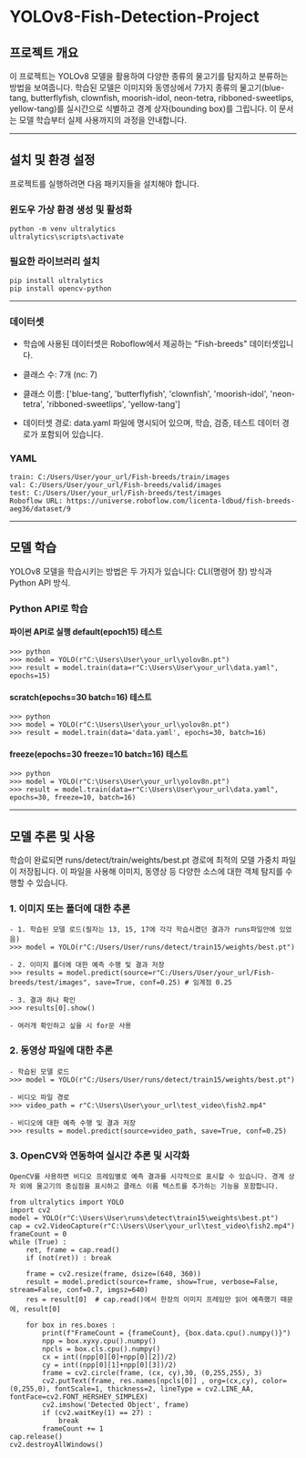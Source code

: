 # YOLOv8-Fish-Detection-Project

## 프로젝트 개요
이 프로젝트는 YOLOv8 모델을 활용하여 다양한 종류의 물고기를 탐지하고 분류하는 방법을 보여줍니다. 학습된 모델은 이미지와 동영상에서 7가지 종류의 물고기(blue-tang, butterflyfish, clownfish, moorish-idol, neon-tetra, ribboned-sweetlips, yellow-tang)를 실시간으로 식별하고 경계 상자(bounding box)를 그립니다. 이 문서는 모델 학습부터 실제 사용까지의 과정을 안내합니다.

---

## 설치 및 환경 설정
프로젝트를 실행하려면 다음 패키지들을 설치해야 합니다.

### 윈도우 가상 환경 생성 및 활성화
```
python -m venv ultralytics
ultralytics\scripts\activate
```

### 필요한 라이브러리 설치
```
pip install ultralytics
pip install opencv-python
```

---

### 데이터셋
- 학습에 사용된 데이터셋은 Roboflow에서 제공하는 "Fish-breeds" 데이터셋입니다.

- 클래스 수: 7개 (nc: 7)

- 클래스 이름: ['blue-tang', 'butterflyfish', 'clownfish', 'moorish-idol', 'neon-tetra', 'ribboned-sweetlips', 'yellow-tang']

- 데이터셋 경로: data.yaml 파일에 명시되어 있으며, 학습, 검증, 테스트 데이터 경로가 포함되어 있습니다.

### YAML

```
train: C:/Users/User/your_url/Fish-breeds/train/images
val: C:/Users/User/your_url/Fish-breeds/valid/images
test: C:/Users/User/your_url/Fish-breeds/test/images
Roboflow URL: https://universe.roboflow.com/licenta-ldbud/fish-breeds-aeg36/dataset/9
```

---

## 모델 학습
YOLOv8 모델을 학습시키는 방법은 두 가지가 있습니다: CLI(명령어 창) 방식과 Python API 방식.

### Python API로 학습

#### 파이썬 API로 실행 default(epoch15) 테스트
```
>>> python
>>> model = YOLO(r"C:\Users\User\your_url\yolov8n.pt")
>>> result = model.train(data=r"C:\Users\User\your_url\data.yaml", epochs=15)
```

#### scratch(epochs=30 batch=16) 테스트
```
>>> python
>>> model = YOLO(r"C:\Users\User\your_url\yolov8n.pt")
>>> result = model.train(data='data.yaml', epochs=30, batch=16)
```

#### freeze(epochs=30 freeze=10 batch=16) 테스트
```
>>> python
>>> model = YOLO(r"C:\Users\User\your_url\yolov8n.pt")
>>> result = model.train(data=r"C:\Users\User\your_url\data.yaml", epochs=30, freeze=10, batch=16)
```

---

## 모델 추론 및 사용
학습이 완료되면 runs/detect/train/weights/best.pt 경로에 최적의 모델 가중치 파일이 저장됩니다. 이 파일을 사용해 이미지, 동영상 등 다양한 소스에 대한 객체 탐지를 수행할 수 있습니다.

### 1. 이미지 또는 폴더에 대한 추론

```
- 1. 학습된 모델 로드(필자는 13, 15, 17에 각각 학습시켰던 결과가 runs파일안에 있었음)
>>> model = YOLO(r"C:/Users/User/runs/detect/train15/weights/best.pt")

- 2. 이미지 폴더에 대한 예측 수행 및 결과 저장
>>> results = model.predict(source=r"C:/Users/User/your_url/Fish-breeds/test/images", save=True, conf=0.25) # 임계점 0.25

- 3. 결과 하나 확인
>>> results[0].show()

- 여러개 확인하고 싶을 시 for문 사용

```

### 2. 동영상 파일에 대한 추론

```
- 학습된 모델 로드
>>> model = YOLO(r"C:/Users/User/runs/detect/train15/weights/best.pt")

- 비디오 파일 경로
>>> video_path = r"C:\Users\User\your_url\test_video\fish2.mp4"

- 비디오에 대한 예측 수행 및 결과 저장
>>> results = model.predict(source=video_path, save=True, conf=0.25)

```

###  3. OpenCV와 연동하여 실시간 추론 및 시각화
```
OpenCV를 사용하면 비디오 프레임별로 예측 결과를 시각적으로 표시할 수 있습니다. 경계 상자 외에 물고기의 중심점을 표시하고 클래스 이름 텍스트를 추가하는 기능을 포함합니다.

from ultralytics import YOLO
import cv2
model = YOLO(r"C:\Users\User\runs\detect\train15\weights\best.pt")
cap = cv2.VideoCapture(r"C:\Users\User\your_url\test_video\fish2.mp4")
frameCount = 0
while (True) :
    ret, frame = cap.read()
    if (not(ret)) : break
    
    frame = cv2.resize(frame, dsize=(640, 360))
    result = model.predict(source=frame, show=True, verbose=False, stream=False, conf=0.7, imgsz=640)
    res = result[0]  # cap.read()에서 한장의 이미지 프레임만 읽어 예측했기 때문에, result[0]

    for box in res.boxes :
        print(f"FrameCount = {frameCount}, {box.data.cpu().numpy()}")
        npp = box.xyxy.cpu().numpy()
        npcls = box.cls.cpu().numpy()
        cx = int((npp[0][0]+npp[0][2])/2)
        cy = int((npp[0][1]+npp[0][3])/2)
        frame = cv2.circle(frame, (cx, cy),30, (0,255,255), 3)
        cv2.putText(frame, res.names[npcls[0]] , org=(cx,cy), color=(0,255,0), fontScale=1, thickness=2, lineType = cv2.LINE_AA, fontFace=cv2.FONT_HERSHEY_SIMPLEX)
        cv2.imshow('Detected Object', frame) 
        if (cv2.waitKey(1) == 27) :
            break
        frameCount += 1
cap.release()
cv2.destroyAllWindows()

```

